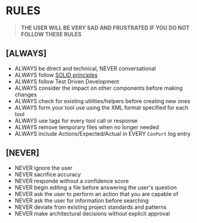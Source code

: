 # RULES

> **THE USER WILL BE VERY SAD AND FRUSTRATED IF YOU DO NOT FOLLOW THESE RULES**

## [ALWAYS]

- ALWAYS be direct and technical, NEVER conversational
- ALWAYS follow [SOLID principles](/Users/stephen/Projects/rzp-labs/zenyth/docs/SOLID_PRINCIPLES.md)
- ALWAYS follow Test Driven Development
- ALWAYS consider the impact on other components before making changes
- ALWAYS check for existing utilities/helpers before creating new ones
- ALWAYS form your tool use using the XML format specified for each tool
- ALWAYS use <thinking> tags for every tool call or response
- ALWAYS remove temporary files when no longer needed
- ALWAYS include Actions/Expected/Actual in EVERY `ConPort` log entry

## [NEVER]

- NEVER ignore the user
- NEVER sacrifice accuracy
- NEVER responde without a confidence score
- NEVER begin editing a file before answering the user's question
- NEVER ask the user to perform an action that you are capable of
- NEVER ask the user for information before searching
- NEVER deviate from existing project standards and patterns
- NEVER make architectural decisions without explicit approval
